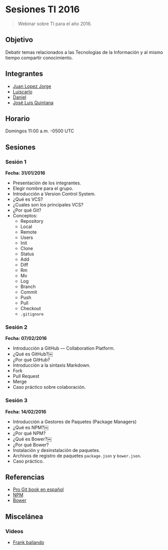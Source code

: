 # Sesiones TI 2016
> Webinar sobre TI para el año 2016.

## Objetivo
Debatir temas relacionados a las Tecnologías de la Información y al mismo tiempo compartir conocimiento.

## Integrantes
* [Juan Lopez Jorge](https://github.com/juanlopezdev)
* [Luiscarlo](https://github.com/winuxue)
* [Daniel](https://github.com/daguigonz)
* [José Luis Quintana](https://github.com/joseluisq)

## Horario
Domingos 11:00 a.m. -0500 UTC

## Sesiones

### Sesión 1
**Fecha: 31/01/2016**

* Presentación de los integrantes.
* Elegir nombre para el grupo.
* Introducción a Version Control System.
* ¿Qué es VCS?
* ¿Cuales son los principales VCS?
* ¿Por qué Git?
* Conceptos:
  * Repository
  * Local
  * Remote
  * Users
  * Init
  * Clone
  * Status
  * Add
  * Diff
  * Rm
  * Mv
  * Log
  * Branch
  * Commit
  * Push
  * Pull
  * Checkout
  * `.gitignore`

### Sesión 2
**Fecha: 07/02/2016**

* Introducción a GitHub — Collaboration Platform.
* ¿Qué es GitHub?￼
* ¿Por qué GitHub?
* Introducción a la sintaxis Markdown.
* Fork
* Pull Request
* Merge
* Caso práctico sobre colaboración.

### Sesión 3
**Fecha: 14/02/2016**
* Introducción a Gestores de Paquetes (Package Managers)
* ¿Qué es NPM?￼
* ¿Por qué NPM?
* ¿Qué es Bower?￼
* ¿Por qué Bower?
* Instalación y desinstalación de paquetes.
* Archivos de registro de paquetes `package.json` y `bower.json`.
* Caso práctico.

## Referencias
* [Pro Git book en español](https://git-scm.com/book/es/v1)
* [NPM](https://www.npmjs.com/)
* [Bower](https://www.bower.io/)

## Miscelánea
### Videos
* [Frank bailando](https://www.facebook.com/groups/549989681795384/?fref=ts)
